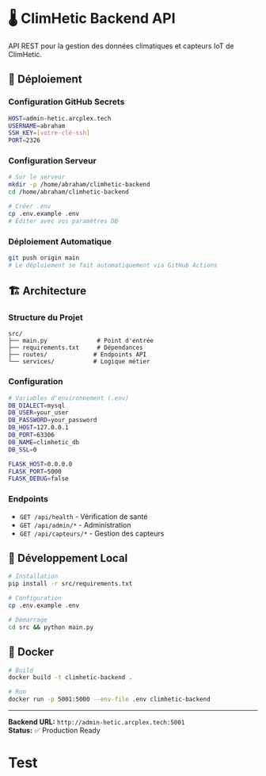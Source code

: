# 🌡️ ClimHetic Backend API

API REST pour la gestion des données climatiques et capteurs IoT de ClimHetic.

## 🚀 Déploiement

### Configuration GitHub Secrets
```bash
HOST=admin-hetic.arcplex.tech
USERNAME=abraham
SSH_KEY=[votre-clé-ssh]
PORT=2326
```

### Configuration Serveur
```bash
# Sur le serveur
mkdir -p /home/abraham/climhetic-backend
cd /home/abraham/climhetic-backend

# Créer .env
cp .env.example .env
# Éditer avec vos paramètres DB
```

### Déploiement Automatique
```bash
git push origin main
# Le déploiement se fait automatiquement via GitHub Actions
```

## 🏗️ Architecture

### Structure du Projet
```
src/
├── main.py              # Point d'entrée
├── requirements.txt     # Dépendances
├── routes/             # Endpoints API
└── services/           # Logique métier
```

### Configuration
```bash
# Variables d'environnement (.env)
DB_DIALECT=mysql
DB_USER=your_user
DB_PASSWORD=your_password
DB_HOST=127.0.0.1
DB_PORT=63306
DB_NAME=climhetic_db
DB_SSL=0

FLASK_HOST=0.0.0.0
FLASK_PORT=5000
FLASK_DEBUG=false
```

### Endpoints
- `GET /api/health` - Vérification de santé
- `GET /api/admin/*` - Administration
- `GET /api/capteurs/*` - Gestion des capteurs

## 🔧 Développement Local

```bash
# Installation
pip install -r src/requirements.txt

# Configuration
cp .env.example .env

# Démarrage
cd src && python main.py
```

## 🐳 Docker

```bash
# Build
docker build -t climhetic-backend .

# Run
docker run -p 5001:5000 --env-file .env climhetic-backend
```

---

**Backend URL:** `http://admin-hetic.arcplex.tech:5001`  
**Status:** ✅ Production Ready
# Test
